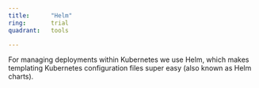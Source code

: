 ```yaml
---
title:      "Helm"
ring:       trial
quadrant:   tools

---
```


For managing deployments within Kubernetes we use Helm, which makes templating Kubernetes configuration files super easy (also known as Helm charts).
